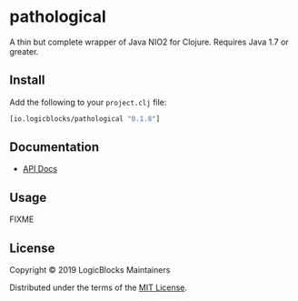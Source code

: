 # pathological

A thin but complete wrapper of Java NIO2 for Clojure. Requires Java 1.7 or 
greater.

## Install

Add the following to your `project.clj` file:

```clj
[io.logicblocks/pathological "0.1.8"]
```

## Documentation

* [API Docs](http://logicblocks.github.io/pathological)

## Usage

FIXME

## License

Copyright &copy; 2019 LogicBlocks Maintainers

Distributed under the terms of the 
[MIT License](http://opensource.org/licenses/MIT).
